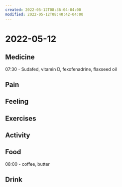 ```yaml
---
created: 2022-05-12T08:36:04-04:00
modified: 2022-05-12T08:40:42-04:00
---
```


# 2022-05-12

## Medicine

07:30 - Sudafed, vitamin D, fexofenadrine, flaxseed oil


## Pain


## Feeling


## Exercises


## Activity


## Food

08:00 - coffee, butter


## Drink
